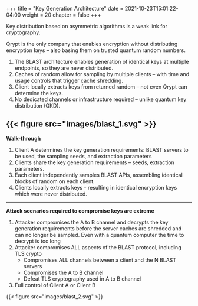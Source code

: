 +++
title = "Key Generation Architecture"
date = 2021-10-23T15:01:22-04:00
weight = 20
chapter = false
+++

Key distribution based on asymmetric algorithms is a weak link for cryptography.

Qrypt is the only company that enables encryption without distributing encryption keys – also basing them on trusted quantum random numbers.

1. The BLAST architecture enables generation of identical keys at multiple endpoints, so they are never distributed.
2. Caches of random allow for sampling by multiple clients – with time and usage controls that trigger cache shredding.
3. Client locally extracts keys from returned random – not even Qrypt can determine the keys.
4. No dedicated channels or infrastructure required – unlike quantum key distribution (QKD).

{{< figure src="images/blast_1.svg" >}}
---

**Walk-through**

1. Client A determines the key generation requirements: BLAST servers to be used, the sampling seeds, and extraction parameters​
2. Clients share the key generation requirements – seeds, extraction parameters​.
3. Each client independently samples BLAST APIs, assembling identical blocks of random on each client.​
4. Clients locally extracts keys - resulting in identical encryption keys which were never distributed​.

---

**Attack scenarios required to compromise keys are extreme**

1. Attacker compromises the A to B channel and decrypts the key generation requirements before the server caches are shredded and can no longer be sampled. Even with a quantum computer the time to decrypt is too long
2. Attacker compromises ALL aspects of the BLAST protocol, including TLS crypto​
   - Compromises ALL channels between a client and the N BLAST servers​
   - Compromises the A to B channel
   - Defeat TLS cryptography used in A to B channel
3. Full control of Client A or Client B

{{< figure src="images/blast_2.svg" >}}
